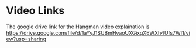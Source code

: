 # Video Links

The google drive link for the Hangman video explaination is https://drive.google.com/file/d/1aYyJ1SUBmHvaoUXGixqXEWXh4Ufs7WI1/view?usp=sharing
